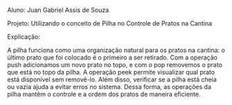 Aluno: Juan Gabriel Assis de Souza

Projeto: Utilizando o conceito de Pilha no Controle de Pratos na Cantina

Explicação:

A pilha funciona como uma organização natural para os pratos na cantina: o último prato que foi colocado é o primeiro a ser retirado. 
Com a operação push adicionamos um novo prato no topo, e com o pop removemos o prato que está no topo da pilha.
A operação peek permite visualizar qual prato está disponível sem removê-lo. 
Além disso, verificar se a pilha está cheia ou vazia ajuda a evitar erros no sistema. Dessa forma, as operações da pilha mantêm o controle e a ordem dos pratos de maneira eficiente.
